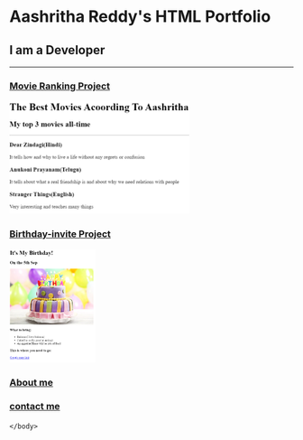 <html>
    <head>
        <meta charset="UTF-8">
        <title>Aashritha's HTML Portfolio</title>
    </head>
    <body>
        <h1>Aashritha Reddy's HTML Portfolio</h1>
        <h2>I am a Developer</h2>
        <hr />
        <h3><a href="./public/movie-ranking.html">Movie Ranking Project</a></h3>
        <img src="./assets/images/movie ranking.png" height="200" alt="Movie ranking project preview"/>
        <h3><a href="./public/birthday-invite.html">Birthday-invite Project</a></h3>
        <img src="./assets/images/birthday-invite.png" height="200" alt="birthday invite project preview"/>
        <h3><a href="public/about.html">About me</a></h3>
        <h3><a href="public/contact.html">contact me</a></h3>

    </body>
</html>
